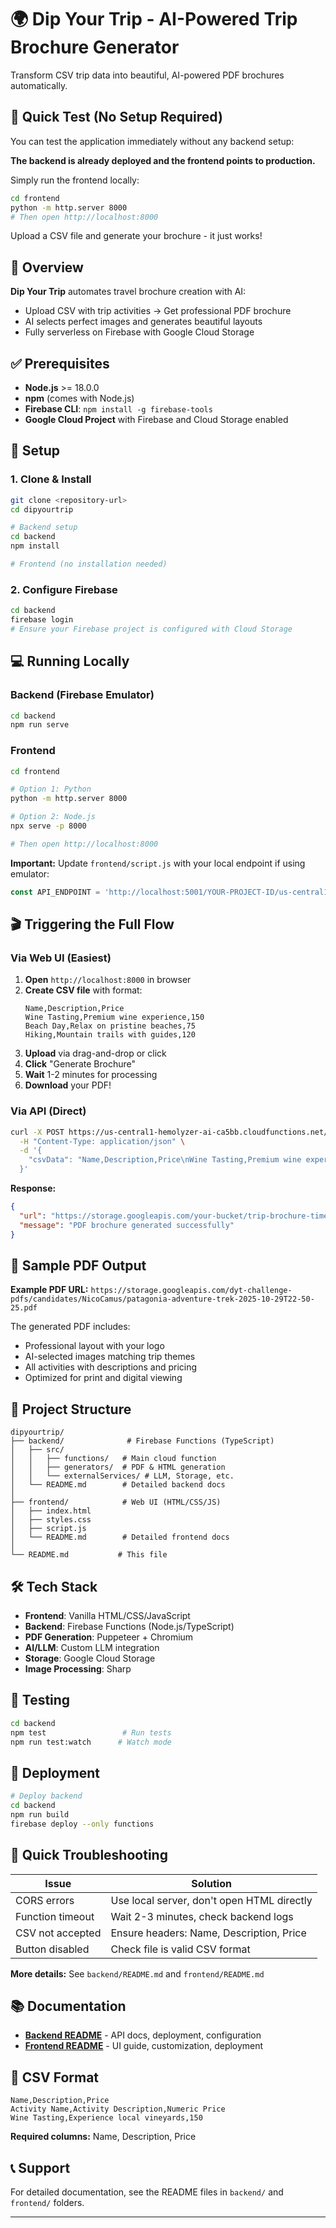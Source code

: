 # 🌍 Dip Your Trip - AI-Powered Trip Brochure Generator

Transform CSV trip data into beautiful, AI-powered PDF brochures automatically.


## 🧪 Quick Test (No Setup Required)

You can test the application immediately without any backend setup:

**The backend is already deployed and the frontend points to production.**

Simply run the frontend locally:

```bash
cd frontend
python -m http.server 8000
# Then open http://localhost:8000
```

Upload a CSV file and generate your brochure - it just works!

## 🎯 Overview

**Dip Your Trip** automates travel brochure creation with AI:
- Upload CSV with trip activities → Get professional PDF brochure
- AI selects perfect images and generates beautiful layouts
- Fully serverless on Firebase with Google Cloud Storage

## ✅ Prerequisites

- **Node.js** >= 18.0.0
- **npm** (comes with Node.js)
- **Firebase CLI**: `npm install -g firebase-tools`
- **Google Cloud Project** with Firebase and Cloud Storage enabled

## 🚀 Setup

### 1. Clone & Install

```bash
git clone <repository-url>
cd dipyourtrip

# Backend setup
cd backend
npm install

# Frontend (no installation needed)
```

### 2. Configure Firebase

```bash
cd backend
firebase login
# Ensure your Firebase project is configured with Cloud Storage
```

## 💻 Running Locally

### Backend (Firebase Emulator)

```bash
cd backend
npm run serve
```

### Frontend

```bash
cd frontend

# Option 1: Python
python -m http.server 8000

# Option 2: Node.js
npx serve -p 8000

# Then open http://localhost:8000
```

**Important:** Update `frontend/script.js` with your local endpoint if using emulator:
```javascript
const API_ENDPOINT = 'http://localhost:5001/YOUR-PROJECT-ID/us-central1/tripBrochureAgentGenerator';
```

## 🎬 Triggering the Full Flow

### Via Web UI (Easiest)

1. **Open** `http://localhost:8000` in browser
2. **Create CSV file** with format:
   ```csv
   Name,Description,Price
   Wine Tasting,Premium wine experience,150
   Beach Day,Relax on pristine beaches,75
   Hiking,Mountain trails with guides,120
   ```
3. **Upload** via drag-and-drop or click
4. **Click** "Generate Brochure"
5. **Wait** 1-2 minutes for processing
6. **Download** your PDF!

### Via API (Direct)

```bash
curl -X POST https://us-central1-hemolyzer-ai-ca5bb.cloudfunctions.net/tripBrochureAgentGenerator \
  -H "Content-Type: application/json" \
  -d '{
    "csvData": "Name,Description,Price\nWine Tasting,Premium wine experience,150\nBeach Day,Relaxing beach excursion,75"
  }'
```

**Response:**
```json
{
  "url": "https://storage.googleapis.com/your-bucket/trip-brochure-timestamp.pdf",
  "message": "PDF brochure generated successfully"
}
```

## 📄 Sample PDF Output

**Example PDF URL:** `https://storage.googleapis.com/dyt-challenge-pdfs/candidates/NicoCamus/patagonia-adventure-trek-2025-10-29T22-50-25.pdf`

The generated PDF includes:
- Professional layout with your logo
- AI-selected images matching trip themes
- All activities with descriptions and pricing
- Optimized for print and digital viewing

## 📁 Project Structure

```
dipyourtrip/
├── backend/              # Firebase Functions (TypeScript)
│   ├── src/
│   │   ├── functions/   # Main cloud function
│   │   ├── generators/  # PDF & HTML generation
│   │   └── externalServices/ # LLM, Storage, etc.
│   └── README.md        # Detailed backend docs
│
├── frontend/            # Web UI (HTML/CSS/JS)
│   ├── index.html
│   ├── styles.css
│   ├── script.js
│   └── README.md        # Detailed frontend docs
│
└── README.md           # This file
```

## 🛠️ Tech Stack

- **Frontend**: Vanilla HTML/CSS/JavaScript
- **Backend**: Firebase Functions (Node.js/TypeScript)
- **PDF Generation**: Puppeteer + Chromium
- **AI/LLM**: Custom LLM integration
- **Storage**: Google Cloud Storage
- **Image Processing**: Sharp

## 🧪 Testing

```bash
cd backend
npm test                 # Run tests
npm run test:watch      # Watch mode
```

## 🚀 Deployment

```bash
# Deploy backend
cd backend
npm run build
firebase deploy --only functions

```

## 🐛 Quick Troubleshooting

| Issue | Solution |
|-------|----------|
| CORS errors | Use local server, don't open HTML directly |
| Function timeout | Wait 2-3 minutes, check backend logs |
| CSV not accepted | Ensure headers: Name, Description, Price |
| Button disabled | Check file is valid CSV format |

**More details:** See `backend/README.md` and `frontend/README.md`

## 📚 Documentation

- **[Backend README](backend/README.md)** - API docs, deployment, configuration
- **[Frontend README](frontend/README.md)** - UI guide, customization, deployment

## 📝 CSV Format

```csv
Name,Description,Price
Activity Name,Activity Description,Numeric Price
Wine Tasting,Experience local vineyards,150
```

**Required columns:** Name, Description, Price

## 📞 Support

For detailed documentation, see the README files in `backend/` and `frontend/` folders.

---
